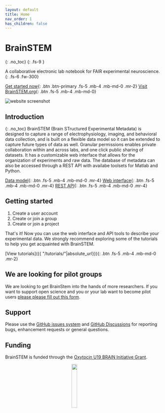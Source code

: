 ```yaml
---
layout: default
title: Home
nav_order: 1
has_children: false
---
```

# BrainSTEM
{: .no_toc}
{: .fs-9 }

A collaborative electronic lab notebook for FAIR experimental neuroscience.
{: .fs-6 .fw-300}

[Get started now](#getting-started){: .btn .btn-primary .fs-5 .mb-4 .mb-md-0 .mr-2} [Visit BrainSTEM.org](https://www.brainstem.org/){: .btn .fs-5 .mb-4 .mb-md-0}

![website screenshot](https://petersenpeter.github.io/brainstem_support/assets/images/website_screenshot.jpg)

## Introduction
{: .no_toc}
BrainSTEM (Brain STructured Experimental Metadata) is designed to capture a range of electrophysiology, imaging, and behavioral data collection, and is built on a flexible data model so it can be extended to capture future types of data as well. Granular permissions enables private collaboration within and across labs, and one click public sharing of datasets. It has a customizable web interface that allows for the organization of experiments and raw data. The database of metadata can also be accessed through a REST API with availabe toolsets for Matlab and Python.

[Data model]({{"/datamodel/"|absolute_url}}){: .btn .fs-5 .mb-4 .mb-md-0 .mr-4} [Web interface]({{"/pipeline/"|absolute_url}}){: .btn .fs-5 .mb-4 .mb-md-0 .mr-4} [REST API]({{"/webinterface/"|absolute_url}}){: .btn .fs-5 .mb-4 .mb-md-0 .mr-4}

## Getting started
1. Create a user account
2. Create or join a group
3. Create or join a project

That's it! Now you can use the web interface and API tools to describe your experimental data. We strongly recommend exploring some of the tutorials to help you get acquainted with BrainSTEM.

[View tutorials]({{ "/tutorials/"|absolute_url}}){: .btn .fs-5 .mb-4 .mb-md-0 .mr-2}

## We are looking for pilot groups
We are looking to get BrainStem into the hands of more researchers. If you want to support open science and you or your lab want to become pilot users [please please fill out this form](https://docs.google.com/forms/d/e/1FAIpQLSctFj4ek5Ib-1FQoi9KeGzCkg6o-cuM26oggNu8FYeKRqNpwg/viewform).

## Support
Please use the [GitHub issues system](https://github.com/petersenpeter/brainstem_support/issues) and [GitHub Discussions](https://github.com/petersenpeter/brainstem_support/discussions) for reporting bugs, enhancement requests or general questions.

## Funding
BrainSTEM is funded through the [Oxytocin U19 BRAIN Initiative Grant](https://med.nyu.edu/departments-institutes/neuroscience/research/shared-research-resources/oxytocin-u19-brain-initiative-grant).

<p align="center">
	<img src="https://petersenpeter.github.io/brainstem_support/assets/images/brain_initiative.png" width="19%">&emsp;&emsp;&emsp;&emsp;
</p>

